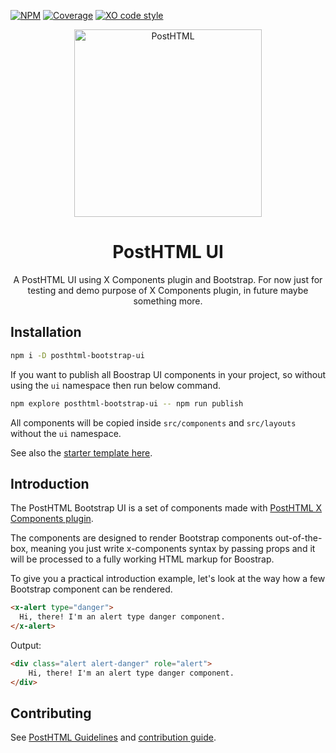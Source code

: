 [![NPM][npm]][npm-url]
[![Coverage][cover]][cover-badge]
[![XO code style][style]][style-url]

<div align="center">
  <img width="300" title="PostHTML" src="http://posthtml.github.io/posthtml/logo.svg">
  <h1>PostHTML UI </h1>
  <p>A PostHTML UI using X Components plugin and Bootstrap. For now just for testing and demo purpose of X Components plugin, in future maybe something more.</p>
</div>

## Installation

```bash
npm i -D posthtml-bootstrap-ui
```

If you want to publish all Boostrap UI components in your project, so without using the `ui` namespace then run below command.

```bash
npm explore posthtml-bootstrap-ui -- npm run publish
```

All components will be copied inside `src/components` and `src/layouts` without the `ui` namespace.

See also the [starter template here](https://github.com/thewebartisan7/posthtml-bootstrap-ui-starter).

## Introduction

The PostHTML Bootstrap UI is a set of components made with [PostHTML X Components plugin](https://github.com/thewebartisan7/posthtml-components).

The components are designed to render Bootstrap components out-of-the-box, meaning you just write x-components syntax by passing props and it will be processed to a fully working HTML markup for Boostrap.

To give you a practical introduction example, let's look at the way how a few Bootstrap component can be rendered.

```html
<x-alert type="danger">
  Hi, there! I'm an alert type danger component.
</x-alert>
```

Output:

```html
<div class="alert alert-danger" role="alert">
    Hi, there! I'm an alert type danger component.     
</div>
```

## Contributing

See [PostHTML Guidelines](https://github.com/posthtml/posthtml/tree/master/docs) and [contribution guide](CONTRIBUTING.md).

[npm]: https://img.shields.io/npm/v/posthtml-ui.svg
[npm-url]: https://www.npmjs.com/package/posthtml-ui

[style]: https://img.shields.io/badge/code_style-XO-5ed9c7.svg
[style-url]: https://github.com/sindresorhus/xo

[cover]: https://coveralls.io/repos/thewebartisan7/posthtml-ui/badge.svg?branch=main
[cover-badge]: https://coveralls.io/r/thewebartisan7/posthtml-ui?branch=main
